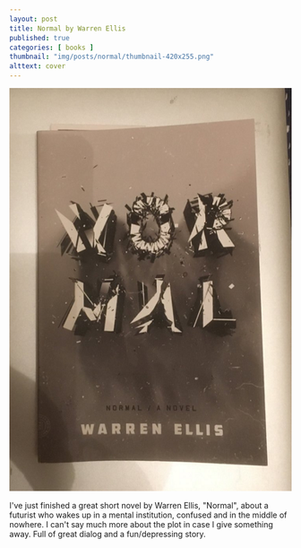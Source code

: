 ```yaml
---
layout: post
title: Normal by Warren Ellis
published: true
categories: [ books ]
thumbnail: "img/posts/normal/thumbnail-420x255.png"
alttext: cover
---
```


![cover](/img/posts/normal/normal-cover.png)

I've just finished a great short novel by Warren Ellis, "Normal", about a futurist who wakes up 
in a mental institution, confused and in the middle of nowhere. I can't say much more about the 
plot in case I give something away. Full of great dialog and a fun/depressing story. 
